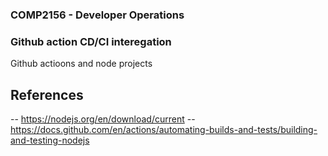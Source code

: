 ### COMP2156 - Developer Operations
### Github action CD/CI interegation
Github actioons and node projects

## References
-- https://nodejs.org/en/download/current
-- https://docs.github.com/en/actions/automating-builds-and-tests/building-and-testing-nodejs